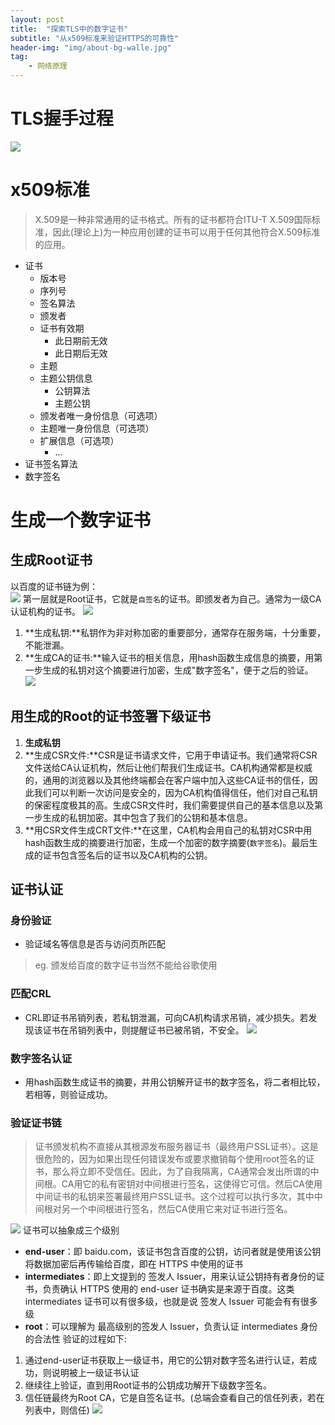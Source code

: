 ```yaml
---
layout: post
title:  "探索TLS中的数字证书"
subtitle: "从x509标准来验证HTTPS的可靠性"
header-img: "img/about-bg-walle.jpg"
tag: 
    - 网络原理
---
```


# TLS握手过程
![](/img/in-post/TLS/handshake.jpg)

# x509标准
>X.509是一种非常通用的证书格式。所有的证书都符合ITU-T X.509国际标准，因此(理论上)为一种应用创建的证书可以用于任何其他符合X.509标准的应用。

* 证书
  * 版本号
  * 序列号
  * 签名算法
  * 颁发者
  * 证书有效期
    * 此日期前无效
    * 此日期后无效
  * 主题
  * 主题公钥信息
    * 公钥算法
    * 主题公钥
  * 颁发者唯一身份信息（可选项）
  * 主题唯一身份信息（可选项）
  * 扩展信息（可选项）
    * ...
* 证书签名算法
* 数字签名

# 生成一个数字证书
## 生成Root证书
以百度的证书链为例：  
![](/img/in-post/TLS/root-crt.png)
第一层就是Root证书，它就是`自签名`的证书。即颁发者为自己。通常为一级CA认证机构的证书。 
![](/img/in-post/TLS/root-crt2.png)
1. **生成私钥:**私钥作为非对称加密的重要部分，通常存在服务端，十分重要，不能泄漏。
2. **生成CA的证书:**输入证书的相关信息，用hash函数生成信息的摘要，用第一步生成的私钥对这个摘要进行加密，生成"数字签名"，便于之后的验证。
![](/img/in-post/TLS/signing.png)

## 用生成的Root的证书签署下级证书
1. **生成私钥**
2. **生成CSR文件:**CSR是证书请求文件，它用于申请证书。我们通常将CSR文件送给CA认证机构，然后让他们帮我们生成证书。CA机构通常都是权威的，通用的浏览器以及其他终端都会在客户端中加入这些CA证书的信任，因此我们可以判断一次访问是安全的，因为CA机构值得信任，他们对自己私钥的保密程度极其的高。生成CSR文件时，我们需要提供自己的基本信息以及第一步生成的私钥加密。其中包含了我们的公钥和基本信息。
3. **用CSR文件生成CRT文件:**在这里，CA机构会用自己的私钥对CSR中用hash函数生成的摘要进行加密，生成一个加密的数字摘要(`数字签名`)。最后生成的证书包含签名后的证书以及CA机构的公钥。

## 证书认证
### 身份验证
* 验证域名等信息是否与访问页所匹配
>eg. 颁发给百度的数字证书当然不能给谷歌使用

### 匹配CRL
* CRL即证书吊销列表，若私钥泄漏，可向CA机构请求吊销，减少损失。若发现该证书在吊销列表中，则提醒证书已被吊销，不安全。
![](/img/in-post/TLS/crl.png)

### 数字签名认证
* 用hash函数生成证书的摘要，并用公钥解开证书的数字签名，将二者相比较，若相等，则验证成功。

### 验证证书链
>证书颁发机构不直接从其根源发布服务器证书（最终用户SSL证书）。这是很危险的，因为如果出现任何错误发布或要求撤销每个使用root签名的证书，那么将立即不受信任。因此，为了自我隔离，CA通常会发出所谓的中间根。CA用它的私有密钥对中间根进行签名，这使得它可信。然后CA使用中间证书的私钥来签署最终用户SSL证书。这个过程可以执行多次，其中中间根对另一个中间根进行签名，然后CA使用它来对证书进行签名。

![](/img/in-post/TLS/link.png)
证书可以抽象成三个级别
* **end-user**：即 baidu.com，该证书包含百度的公钥，访问者就是使用该公钥将数据加密后再传输给百度，即在 HTTPS 中使用的证书
* **intermediates**：即上文提到的 签发人 Issuer，用来认证公钥持有者身份的证书，负责确认 HTTPS 使用的 end-user 证书确实是来源于百度。这类 intermediates 证书可以有很多级，也就是说 签发人 Issuer 可能会有有很多级
* **root**：可以理解为 最高级别的签发人 Issuer，负责认证 intermediates 身份的合法性
验证的过程如下:  
1. 通过end-user证书获取上一级证书，用它的公钥对数字签名进行认证，若成功，则说明被上一级证书认证
2. 继续往上验证，直到用Root证书的公钥成功解开下级数字签名。
3. 信任链最终为Root CA，它是自签名证书。(总端会查看自己的信任列表，若在列表中，则信任)
![](/img/in-post/TLS/link2.png)

